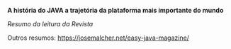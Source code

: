 **A história do JAVA a trajetória da plataforma mais importante do mundo**

_Resumo da leitura da Revista_

Outros resumos: https://josemalcher.net/easy-java-magazine/